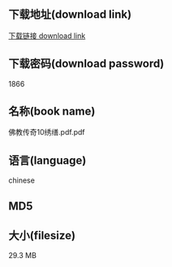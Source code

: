 ## 下载地址(download link)
[下载链接 download link](https://tutu365.netlify.app/?s=%E4%BD%9B%E6%95%99%E4%BC%A0%E5%A5%8710%E7%BB%A3%E7%BC%AE.pdf)

## 下载密码(download password)
1866

## 名称(book name)
佛教传奇10绣缮.pdf.pdf

## 语言(language)
chinese

## MD5


## 大小(filesize)
29.3 MB
